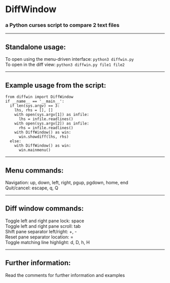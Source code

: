 # DiffWindow

### a Python curses script to compare 2 text files

___

## Standalone usage:

To open using the menu-driven interface: `python3 diffwin.py`  
To open in the diff view: `python3 diffwin.py file1 file2`  

___

## Example usage from the script:

```
from diffwin import DiffWindow
if __name__ == '__main__':
  if len(sys.argv) == 3:
    lhs, rhs = [], []
    with open(sys.argv[1]) as infile:
      lhs = infile.readlines()
    with open(sys.argv[2]) as infile:
      rhs = infile.readlines()
    with DiffWindow() as win:
      win.showdiff(lhs, rhs)
  else:
    with DiffWindow() as win:
      win.mainmenu()
```

___
## Menu commands:

Navigation:  up, down, left, right, pgup, pgdown, home, end  
Quit/cancel: escape, q, Q  

___
## Diff window commands:

Toggle left and right pane lock: space  
Toggle left and right pane scroll: tab  
Shift pane separator left/right: +, -  
Reset pane separator location: =  
Toggle matching line highlight: d, D, h, H  

___
## Further information:

Read the comments for further information and examples  

